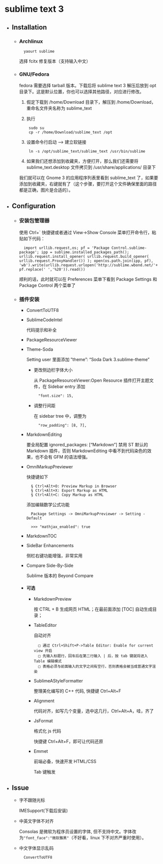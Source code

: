 # sublime text 3

- ## Installation

    + ### Archlinux

            yaourt sublime

        选择 fcitx 修复版本（支持输入中文）

    + ### GNU/Fedora

        fedora 需要选择 tarball 版本。下载后将 sublime text 3 解压后放到 opt 目录下。这是默认位置，你也可以选择其他路径，对应进行修改。

        1. 假定下载到 /home/Download 目录下，解压到 /home/Download，重命名文件夹名称为 sublime_text

        1. 执行

                sudo su
                cp -r /home/Download/sublime_text /opt

        1. 设置命令行启动 --> 建立软链接

                ln -s /opt/sublime_text/sublime_text /usr/bin/sublime

        1. 如果我们还想添加到收藏夹，方便打开，那么我们还需要将 sublime_text.desktop 文件拷贝到 /usr/share/applications/ 目录下

        我们就可以在 Gnome 3 的应用程序列表里看到 sublime_text 了，如果要添加到收藏夹，右键就有了（这个步骤，要打开这个文件确保里面的路径都是正确，图片是合适的）。

- ## Configuration

    + ### 安装包管理器

        使用 Ctrl+` 快捷键或者通过 View->Show Console 菜单打开命令行，粘贴如下代码：

            import urllib.request,os; pf = 'Package Control.sublime-package'; ipp = sublime.installed_packages_path(); urllib.request.install_opener( urllib.request.build_opener( urllib.request.ProxyHandler()) ); open(os.path.join(ipp, pf), 'wb').write(urllib.request.urlopen('http://sublime.wbond.net/'+ pf.replace(' ','%20')).read())

        顺利的话，此时就可以在 Preferences 菜单下看到 Package Settings 和 Package Control 两个菜单了

    + ### 插件安装

        * ConvertToUTF8

        * SublimeCodeIntel

            代码提示和补全

        * PackageResourceViewer

        * Theme-Soda

            Setting user 里面添加 ”theme”: “Soda Dark 3.sublime-theme”

            - 更改侧边栏字体大小

                从 PackageResourceViewer:Open Resource 插件打开主题文件，在 Sidebar entry 添加

                    "font.size": 15,

            - 调整行间距

                在 sidebar tree 中，调整为

                    "row_padding": [8, 7],

        * MarkdownEditing

            要全局配置 ignored_packages: [“Markdown”] 禁用 ST 默认的 Markdown 插件，否则 MarkdownEditing 中看不到代码染色的效果，也不会有 GFM 的语法增强。

        * OmniMarkupPreviewer

            快捷键如下

                § Ctrl+Alt+O: Preview Markup in Browser
                § Ctrl+Alt+X: Export Markup as HTML
                § Ctrl+Alt+C: Copy Markup as HTML

            添加编辑数学公式功能

                Package Settings -> OmniMarkupPreviewer -> Setting - Default

                >>> "mathjax_enabled": true

        * MarkdownTOC

        * SideBar Enhancements

            侧栏右键功能增强，非常实用

        * Compare Side-By-Side

            Sublime 版本的 Beyond Compare

        + #### 可选

            * MarkdownPreview

                按 CTRL + B 生成网页 HTML；在最前面添加 [TOC] 自动生成目录；

            * TableEditor

                自动对齐

                    □ 通过 Ctrl+Shift+P->Table Editor: Enable for current view 开启
                    □ 先输入标题行，回车后在第二行输入 | 后，按 tab 键就将进入 Table 编辑模式
                    □ 表格必须与前面输入的文字之间有空行，否则表格会被当成普通文字渲染

            * SublimeAStyleFormatter

                整理美化编写的 C++ 代码, 快捷键 Ctrl+Alt+F

            * Alignment

                代码对齐，如写几个变量，选中这几行，Ctrl+Alt+A，哇，齐了

            * JsFormat

                格式化 js 代码

                快捷键 Ctrl+Alt+F，即可让代码还原

            * Emmet

                前端必备，快速开发 HTML/CSS

                Tab 键触发

- ## Issue

    + 字不跟随光标

        IMESupport(下载后安装)

    + 中英文字体不对齐

        Consolas 是微软为程序员设置的字体, 但不支持中文。字体改为`"font_face":"微软雅黑"`（不好看，linux 下不对齐严重时使用）。

    + 中文字体显示乱码

            ConvertToUTF8


